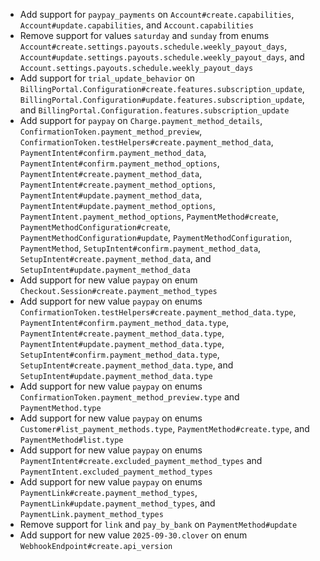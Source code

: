 * Add support for `paypay_payments` on `Account#create.capabilities`, `Account#update.capabilities`, and `Account.capabilities`
* Remove support for values `saturday` and `sunday` from enums `Account#create.settings.payouts.schedule.weekly_payout_days`, `Account#update.settings.payouts.schedule.weekly_payout_days`, and `Account.settings.payouts.schedule.weekly_payout_days`
* Add support for `trial_update_behavior` on `BillingPortal.Configuration#create.features.subscription_update`, `BillingPortal.Configuration#update.features.subscription_update`, and `BillingPortal.Configuration.features.subscription_update`
* Add support for `paypay` on `Charge.payment_method_details`, `ConfirmationToken.payment_method_preview`, `ConfirmationToken.testHelpers#create.payment_method_data`, `PaymentIntent#confirm.payment_method_data`, `PaymentIntent#confirm.payment_method_options`, `PaymentIntent#create.payment_method_data`, `PaymentIntent#create.payment_method_options`, `PaymentIntent#update.payment_method_data`, `PaymentIntent#update.payment_method_options`, `PaymentIntent.payment_method_options`, `PaymentMethod#create`, `PaymentMethodConfiguration#create`, `PaymentMethodConfiguration#update`, `PaymentMethodConfiguration`, `PaymentMethod`, `SetupIntent#confirm.payment_method_data`, `SetupIntent#create.payment_method_data`, and `SetupIntent#update.payment_method_data`
* Add support for new value `paypay` on enum `Checkout.Session#create.payment_method_types`
* Add support for new value `paypay` on enums `ConfirmationToken.testHelpers#create.payment_method_data.type`, `PaymentIntent#confirm.payment_method_data.type`, `PaymentIntent#create.payment_method_data.type`, `PaymentIntent#update.payment_method_data.type`, `SetupIntent#confirm.payment_method_data.type`, `SetupIntent#create.payment_method_data.type`, and `SetupIntent#update.payment_method_data.type`
* Add support for new value `paypay` on enums `ConfirmationToken.payment_method_preview.type` and `PaymentMethod.type`
* Add support for new value `paypay` on enums `Customer#list_payment_methods.type`, `PaymentMethod#create.type`, and `PaymentMethod#list.type`
* Add support for new value `paypay` on enums `PaymentIntent#create.excluded_payment_method_types` and `PaymentIntent.excluded_payment_method_types`
* Add support for new value `paypay` on enums `PaymentLink#create.payment_method_types`, `PaymentLink#update.payment_method_types`, and `PaymentLink.payment_method_types`
* Remove support for `link` and `pay_by_bank` on `PaymentMethod#update`
* Add support for new value `2025-09-30.clover` on enum `WebhookEndpoint#create.api_version`